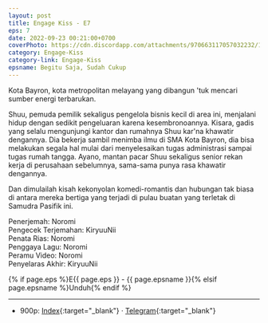 ```yaml
---
layout: post
title: Engage Kiss - E7
eps: 7
date: 2022-09-23 00:21:00+0700
coverPhoto: https://cdn.discordapp.com/attachments/970663117057032232/1008099575158022334/unknown.png
category: Engage-Kiss
category-link: Engage-Kiss
epsname: Begitu Saja, Sudah Cukup
---
```


Kota Bayron, kota metropolitan melayang yang dibangun 'tuk mencari sumber energi terbarukan.

Shuu, pemuda pemilik sekaligus pengelola bisnis kecil di area ini, menjalani hidup dengan sedikit pengeluaran karena kesembronoannya.
Kisara, gadis yang selalu mengunjungi kantor dan rumahnya Shuu kar'na khawatir dengannya. Dia bekerja sambil menimba ilmu di SMA Kota Bayron, dia bisa melakukan segala hal mulai dari menyelesaikan tugas administrasi sampai tugas rumah tangga.
Ayano, mantan pacar Shuu sekaligus senior rekan kerja di perusahaan sebelumnya, sama-sama punya rasa khawatir dengannya.

Dan dimulailah kisah kekonyolan komedi-romantis dan hubungan tak biasa di antara mereka bertiga yang terjadi di pulau buatan yang terletak di Samudra Pasifik ini.

Penerjemah: Noromi<br>
Pengecek Terjemahan: KiryuuNii<br>
Penata Rias: Noromi<br>
Penggaya Lagu: Noromi<br>
Peramu Video: Noromi<br>
Penyelaras Akhir: KiryuuNii<br>

{% if page.eps %}E{{ page.eps }} - {{ page.epsname }}{% elsif page.epsname %}Unduh{% endif %}

---
- 900p: [Index](https://proyek.a-1ddl.workers.dev/0:/Musim%20Panas%202022/%5BWEB%5D/%5BA-1%5D%20Engage%20Kiss%20%5BWEB%5D%5Bx264%20900p%5D%5BAAC%5D/%5BA-1%5D%20Engage%20Kiss%20-%2007%20%5BWEB%5D%5Bx264%20900p%5D%5BAAC%5D%5BC2813D1D%5D.mkv){:target="_blank"} &middot; [Telegram](https://t.me/a1fansubweeklies/131){:target="_blank"}
